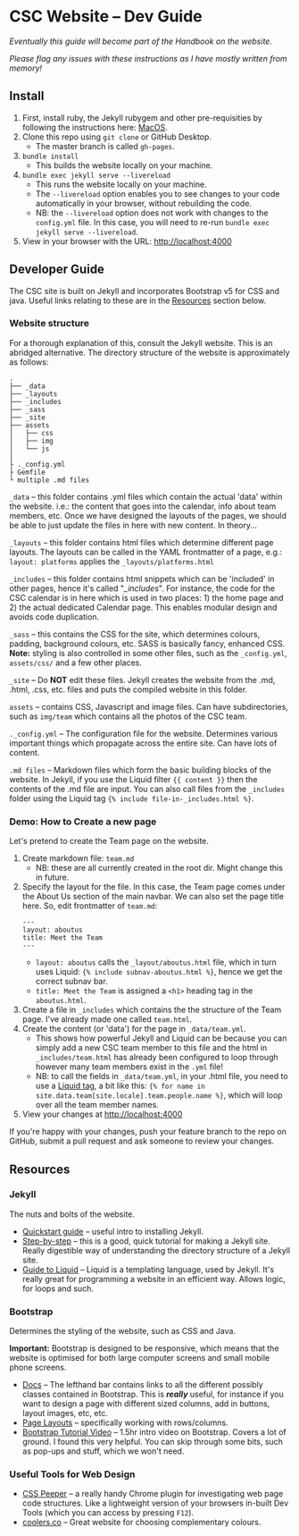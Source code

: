# CSC Website – Dev Guide

_Eventually this guide will become part of the Handbook on the website._

_Please flag any issues with these instructions as I have mostly written from memory!_

## Install
1. First, install ruby, the Jekyll rubygem and other pre-requisities by following the instructions here: [MacOS](https://jekyllrb.com/docs/installation/macos/).
2. Clone this repo using `git clone` or GitHub Desktop.
   - The master branch is called `gh-pages`.
4. `bundle install`
   - This builds the website locally on your machine.
5. `bundle exec jekyll serve --livereload`
   - This runs the website locally on your machine.
   - The `--livereload` option enables you to see changes to your code automatically in your browser, without rebuilding the code.
   - NB: the `--livereload` option does not work with changes to the `config.yml` file. In this case, you will need to re-run `bundle exec jekyll serve --livereload`.
6. View in your browser with the URL: [http://localhost:4000](http://localhost:4000/)

## Developer Guide

The CSC site is built on Jekyll and incorporates Bootstrap v5 for CSS and java. Useful links relating to these are in the [Resources](#Resources) section below.

### Website structure
For a thorough explanation of this, consult the Jekyll website. This is an abridged alternative. The directory structure of the website is approximately as follows:
```
.
├── _data
├── _layouts
├── _includes
├── _sass
├── _site
├── assets
│   ├── css
│   ├── img
│   └── js
│
├ ._config.yml
├ Gemfile
└ multiple .md files
```

`_data` – this folder contains .yml files which contain the actual 'data' within the website. i.e.: the content that goes into the calendar, info about team members, etc. Once we have designed the layouts of the pages, we should be able to just update the files in here with new content. In theory...

`_layouts` – this folder contains html files which determine different page layouts. The layouts can be called in the YAML frontmatter of a page, e.g.: `layout: platforms` applies the `_layouts/platforms.html`

`_includes` – this folder contains html snippets which can be 'included' in other pages, hence it's called "*_includes*". For instance, the code for the CSC calendar is in here which is used in two places: 1) the home page and 2) the actual dedicated Calendar page. This enables modular design and avoids code duplication.

`_sass` – this contains the CSS for the site, which determines colours, padding, background colours, etc. SASS is basically fancy, enhanced CSS. **Note:** styling is also controlled in some other files, such as the `_config.yml`, `assets/css/` and a few other places.

`_site` – Do **NOT** edit these files. Jekyll creates the website from the .md, .html, .css, etc. files and puts the compiled website in this folder.

`assets` – contains CSS, Javascript and image files. Can have subdirectories, such as `img/team` which contains all the photos of the CSC team.

`._config.yml` – The configuration file for the website. Determines various important things which propagate across the entire site. Can have lots of content.

`.md files` – Markdown files which form the basic building blocks of the website. In Jekyll, if you use the Liquid filter `{{ content }}` then the contents of the .md file are input. You can also call files from the `_includes` folder using the Liquid tag `{% include file-in-_includes.html %}`.

### Demo: How to Create a new page

Let's pretend to create the Team page on the website.

1. Create markdown file: `team.md`
   - NB: these are all currently created in the root dir. Might change this in future.
2. Specify the layout for the file. In this case, the Team page comes under the About Us section of the main navbar. We can also set the page title here. So, edit frontmatter of `team.md`:
    ```
    ---
    layout: aboutus
    title: Meet the Team
    ---
    ```
   - `layout: aboutus` calls the `_layout/aboutus.html` file, which in turn uses Liquid: `{% include subnav-aboutus.html %}`, hence we get the correct subnav bar.
   - `title: Meet the Team` is assigned a `<h1>` heading tag in the `aboutus.html`.
3. Create a file in `_includes` which contains the the structure of the Team page. I've already made one called `team.html`.
4. Create the content (or 'data') for the page in `_data/team.yml`. 
   - This shows how powerful Jekyll and Liquid can be because you can simply add a new CSC team member to this file and the html in `_includes/team.html` has already been configured to loop through however many team members exist in the `.yml` file!
   - NB: to call the fields in `_data/team.yml`, in your .html file, you need to use a [Liquid tag](https://jekyllrb.com/docs/liquid/tags/), a bit like this: `{% for name in site.data.team[site.locale].team.people.name %}`, which will loop over all the team member names.
5. View your changes at [http://localhost:4000](http://localhost:4000/)

If you're happy with your changes, push your feature branch to the repo on GitHub, submit a pull request and ask someone to review your changes.

## Resources

### Jekyll
The nuts and bolts of the website.
- [Quickstart guide](https://jekyllrb.com/docs/) – useful intro to installing Jekyll.
- [Step-by-step](https://jekyllrb.com/docs/step-by-step/01-setup/) – this is a good, quick tutorial for making a Jekyll site. Really digestible way of understanding the directory structure of a Jekyll site.
- [Guide to Liquid](https://jekyllrb.com/docs/liquid/) – Liquid is a templating language, used by Jekyll. It's really great for programming a website in an efficient way. Allows logic, for loops and such.

### Bootstrap
Determines the styling of the website, such as CSS and Java. 

**Important:** Bootstrap is designed to be responsive, which means that the website is optimised for both large computer screens and small mobile phone screens. 
- [Docs](https://getbootstrap.com/docs/5.0/getting-started/introduction/) – The lefthand bar contains links to all the different possibly classes contained in Bootstrap. This is _**really**_ useful, for instance if you want to design a page with different sized columns, add in buttons, layout images, etc, etc.
- [Page Layouts](https://getbootstrap.com/docs/5.1/layout/columns/) – specifically working with rows/columns.
- [Bootstrap Tutorial Video](https://www.youtube.com/watch?v=rQryOSyfXmI) – 1.5hr intro video on Bootstrap. Covers a lot of ground. I found this very helpful. You can skip through some bits, such as pop-ups and stuff, which we won't need.

### Useful Tools for Web Design
- [CSS Peeper](https://chrome.google.com/webstore/detail/css-peeper/mbnbehikldjhnfehhnaidhjhoofhpehk?hl=en) – a really handy Chrome plugin for investigating web page code structures. Like a lightweight version of your browsers in-built Dev Tools (which you can access by pressing `F12`).
- [coolers.co](https://coolors.co/) – Great website for choosing complementary colours.





